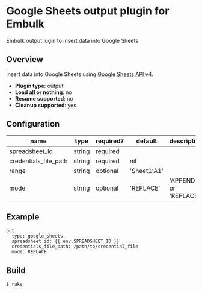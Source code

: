 # Google Sheets output plugin for Embulk

Embulk output lugin to insert data into Google Sheets


## Overview
insert data into Google Sheets using [Google Sheets API v4](https://developers.google.com/sheets/api).


* **Plugin type**: output
* **Load all or nothing**: no
* **Resume supported**: no
* **Cleanup supported**: yes

## Configuration

|  name  |  type  | required? | default | description |
| ---- | ---- | ---- | ---- | ----|
|  spreadsheet_id  | string | required | |
|  credentials_file_path  | string | required | nil |
|  range  | string | optional | 'Sheet1:A1' |
|  mode  | string | optional | 'REPLACE' | 'APPEND' or 'REPLACE'

## Example

```
out:
  type: google_sheets
  spreadsheet_id: {{ env.SPREADSHEET_ID }}
  credentials_file_path: /path/to/credential_file
  mode: REPLACE
```

## Build

```
$ rake
```
